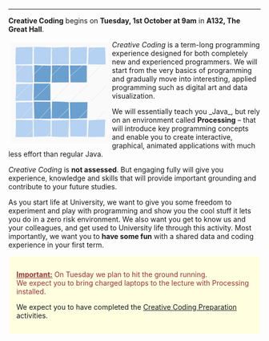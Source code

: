 <hr/>
<p><b>Creative Coding</b> begins on <b>Tuesday, 1st October at 9am</b> in <b>A132, The Great Hall</b>.</p>

<!---
Watch <a href="https://cityuni-my.sharepoint.com/:v:/g/personal/radu_jianu_city_ac_uk/EcZGjXg1ts9OuC4ErEu3SHEBddjZpmvREYpbaydIajklSQ?e=U2sKd9&amp;nav=eyJyZWZlcnJhbEluZm8iOnsicmVmZXJyYWxBcHAiOiJTdHJlYW1XZWJBcHAiLCJyZWZlcnJhbFZpZXciOiJTaGFyZURpYWxvZyIsInJlZmVycmFsQXBwUGxhdGZvcm0iOiJXZWIiLCJyZWZlcnJhbE1vZGUiOiJ2aWV3In19">this quick intro video</a> about Bootcamp and what you should expect.--->

<div style="float:left;">
<img src="docs/images/logo/ccLogo.original.jpg" width=200 height=200 style="margin:0.25em"/>
</div>

<p>
<i>Creative Coding</i> is a term-long programming experience designed for both completely new and experienced programmers.
We will start from the very basics of programming and gradually move into interesting, applied programming such as digital art and data visualization.
</p>

<p>We will essentially teach you _Java_, but rely on an environment called <b>Processing</b> – that will introduce key programming concepts and enable you to create interactive, graphical, animated applications with much less effort than regular Java.</p>

<p><i>Creative Coding</i> is <b>not assessed</b>.
But engaging fully will give you experience, knowledge and skills that will provide important grounding and contribute to your future studies.

As you start life at University, we want to give you some freedom to experiment and play with programming and show you the cool stuff it lets you do in a zero risk environment.
We also want you get to know us and your colleagues, and get used to University life through this activity.
Most importantly, we want you to <b>have some fun</b> with a shared data and coding experience in your first term.</p>

<div style="background-color:#ffffe0; padding:1em; margin:2px; border:0px solid #ddd">
    <p style="color:#933"> <b><u>Important:</u></b> On Tuesday we plan to hit the ground running.<br/>
    We expect you to bring charged laptops to the lecture with Processing installed.<br/>

We expect you to have completed the [Creative Coding Preparation]() activities.

</p>

</div>

<!---
<p>*Finding rooms on campus is an acquired skill! Refer to the image below and the following rule:
    the first letter of the room tell you what building you should head to (ex: A = College Building),
    the next number or characters tell you the floor (ex: LG = lower ground; G = ground; 1 = first floor),
    and the rest are the number of the room on that floor. Good luck!</p>

<p><img width="500px" src="https://radujianu.github.io/bootcamp/campusmap.png"></p>
--->
